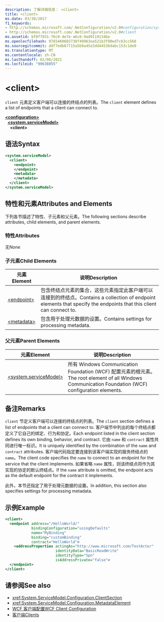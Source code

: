 ```yaml
---
description: 了解详细信息： <client>
title: <client>
ms.date: 03/30/2017
f1_keywords:
- http://schemas.microsoft.com/.NetConfiguration/v2.0#configuration/system.ServiceModel/client
- http://schemas.microsoft.com/.NetConfiguration/v2.0#client
ms.assetid: bf0f7031-76c8-4e7e-a6c6-9ad9119134be
ms.openlocfilehash: 9765460602738f49963ea521b3f00ed7c63cc568
ms.sourcegitcommit: ddf7edb67715a5b9a45e3dd44536dabc153c1de0
ms.translationtype: MT
ms.contentlocale: zh-CN
ms.lasthandoff: 02/06/2021
ms.locfileid: "99638855"
---
```

# \<client>

<span data-ttu-id="f32d4-102">`client` 元素定义客户端可以连接的终结点的列表。</span><span class="sxs-lookup"><span data-stu-id="f32d4-102">The `client` element defines a list of endpoints that a client can connect to.</span></span>

[**\<configuration>**](../configuration-element.md)\
&nbsp;&nbsp;[**\<system.serviceModel>**](system-servicemodel.md)\
&nbsp;&nbsp;&nbsp;&nbsp;**\<client>**

## <a name="syntax"></a><span data-ttu-id="f32d4-103">语法</span><span class="sxs-lookup"><span data-stu-id="f32d4-103">Syntax</span></span>

```xml
<system.serviceModel>
  <client>
    <endpoint>
    </endpoint>
    <metadata>
    </metadata>
  </client>
</system.serviceModel>
```

## <a name="attributes-and-elements"></a><span data-ttu-id="f32d4-104">特性和元素</span><span class="sxs-lookup"><span data-stu-id="f32d4-104">Attributes and Elements</span></span>

 <span data-ttu-id="f32d4-105">下列各节描述了特性、子元素和父元素。</span><span class="sxs-lookup"><span data-stu-id="f32d4-105">The following sections describe attributes, child elements, and parent elements.</span></span>

### <a name="attributes"></a><span data-ttu-id="f32d4-106">特性</span><span class="sxs-lookup"><span data-stu-id="f32d4-106">Attributes</span></span>

 <span data-ttu-id="f32d4-107">无</span><span class="sxs-lookup"><span data-stu-id="f32d4-107">None</span></span>

### <a name="child-elements"></a><span data-ttu-id="f32d4-108">子元素</span><span class="sxs-lookup"><span data-stu-id="f32d4-108">Child Elements</span></span>

|<span data-ttu-id="f32d4-109">元素</span><span class="sxs-lookup"><span data-stu-id="f32d4-109">Element</span></span>|<span data-ttu-id="f32d4-110">说明</span><span class="sxs-lookup"><span data-stu-id="f32d4-110">Description</span></span>|
|-------------|-----------------|
|[\<endpoint>](endpoint-of-client.md)|<span data-ttu-id="f32d4-111">包含终结点元素的集合，这些元素指定此客户端可以连接到的终结点。</span><span class="sxs-lookup"><span data-stu-id="f32d4-111">Contains a collection of endpoint elements that specify the endpoints that this client can connect to.</span></span>|
|[\<metadata>](metadata.md)|<span data-ttu-id="f32d4-112">包含用于处理元数据的设置。</span><span class="sxs-lookup"><span data-stu-id="f32d4-112">Contains settings for processing metadata.</span></span>|

### <a name="parent-elements"></a><span data-ttu-id="f32d4-113">父元素</span><span class="sxs-lookup"><span data-stu-id="f32d4-113">Parent Elements</span></span>

|<span data-ttu-id="f32d4-114">元素</span><span class="sxs-lookup"><span data-stu-id="f32d4-114">Element</span></span>|<span data-ttu-id="f32d4-115">说明</span><span class="sxs-lookup"><span data-stu-id="f32d4-115">Description</span></span>|
|-------------|-----------------|
|[\<system.serviceModel>](system-servicemodel.md)|<span data-ttu-id="f32d4-116">所有 Windows Communication Foundation (WCF) 配置元素的根元素。</span><span class="sxs-lookup"><span data-stu-id="f32d4-116">The root element of all Windows Communication Foundation (WCF) configuration elements.</span></span>|

## <a name="remarks"></a><span data-ttu-id="f32d4-117">备注</span><span class="sxs-lookup"><span data-stu-id="f32d4-117">Remarks</span></span>

 <span data-ttu-id="f32d4-118">`client` 节定义客户端可以连接的终结点的列表。</span><span class="sxs-lookup"><span data-stu-id="f32d4-118">The `client` section defines a list of endpoints that a client can connect to.</span></span> <span data-ttu-id="f32d4-119">客户端节中列出的每个终结点都定义了它自己的绑定、行为和协定。</span><span class="sxs-lookup"><span data-stu-id="f32d4-119">Each endpoint listed in the client section defines its own binding, behavior, and contract.</span></span> <span data-ttu-id="f32d4-120">它由 `name` 和 `contract` 属性共同进行唯一标识。</span><span class="sxs-lookup"><span data-stu-id="f32d4-120">It is uniquely identified by the combination of the `name` and `contract` attributes.</span></span> <span data-ttu-id="f32d4-121">客户端代码指定要连接到该客户端实现的服务终结点的 `name`。</span><span class="sxs-lookup"><span data-stu-id="f32d4-121">The client code specifies the `name` to connect to an endpoint for the service that the client implements.</span></span> <span data-ttu-id="f32d4-122">如果省略 `name` 属性，则该终结点将作为其实现的协定的默认终结点。</span><span class="sxs-lookup"><span data-stu-id="f32d4-122">If the `name` attribute is omitted, the endpoint acts as the default endpoint for the contract it implements.</span></span>

 <span data-ttu-id="f32d4-123">此外，本节还指定了用于处理元数据的设置。</span><span class="sxs-lookup"><span data-stu-id="f32d4-123">In addition, this section also specifies settings for processing metadata.</span></span>

## <a name="example"></a><span data-ttu-id="f32d4-124">示例</span><span class="sxs-lookup"><span data-stu-id="f32d4-124">Example</span></span>

```xml
<client>
  <endpoint address="/HelloWorld/"
            bindingConfiguration="usingDefaults"
            name="MyBinding"
            binding="customBinding"
            contract="HelloWorld">
    <addressProperties actingAs="http://www.microsoft.com/TestActor"
                       identityData="BasicReadWrite"
                       identityType="Spn"
                       isAddressPrivate="false">
  </endpoint>
</client>
```

## <a name="see-also"></a><span data-ttu-id="f32d4-125">请参阅</span><span class="sxs-lookup"><span data-stu-id="f32d4-125">See also</span></span>

- <xref:System.ServiceModel.Configuration.ClientSection>
- <xref:System.ServiceModel.Configuration.MetadataElement>
- [<span data-ttu-id="f32d4-126">WCF 客户端配置</span><span class="sxs-lookup"><span data-stu-id="f32d4-126">WCF Client Configuration</span></span>](../../../wcf/feature-details/client-configuration.md)
- [<span data-ttu-id="f32d4-127">客户端</span><span class="sxs-lookup"><span data-stu-id="f32d4-127">Clients</span></span>](../../../wcf/feature-details/clients.md)
